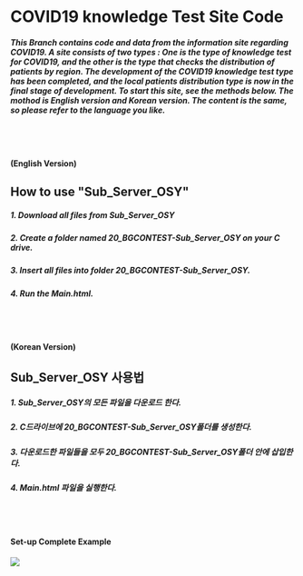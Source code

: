 # COVID19 knowledge Test Site Code
##### This Branch contains code and data from the information site regarding COVID19. A site consists of two types : One is the type of knowledge test for COVID19, and the other is the type that checks the distribution of patients by region. The development of the COVID19 knowledge test type has been completed, and the local patients distribution type is now in the final stage of development.   To start this site, see the methods below. The mothod is English version and Korean version. The content is the same, so please refer to the language you like.
</br>
</br>


#### (English Version)


## How to use "Sub_Server_OSY"

##### 1. Download all files from Sub_Server_OSY
##### 2. Create a folder named 20_BGCONTEST-Sub_Server_OSY on your C drive.
##### 3. Insert all files into folder 20_BGCONTEST-Sub_Server_OSY.
##### 4. Run the Main.html.
</br>
</br>


#### (Korean Version)


## Sub_Server_OSY 사용법

##### 1. Sub_Server_OSY의 모든 파일을 다운로드 한다.
##### 2. C드라이브에 20_BGCONTEST-Sub_Server_OSY폴더를 생성한다.
##### 3. 다운로드한 파일들을 모두 20_BGCONTEST-Sub_Server_OSY폴더 안에 삽입한다.
##### 4. Main.html 파일을 실행한다.
</br>
</br>


#### Set-up Complete Example
<div>
<img src="https://user-images.githubusercontent.com/59431387/99540997-a2cbf780-29f3-11eb-9554-5571ca7c72cc.png"></img>
</div>
